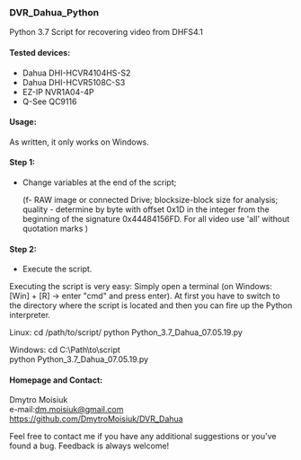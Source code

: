 ### DVR_Dahua_Python
Python 3.7
Script for recovering video from DHFS4.1

#### Tested devices:

- Dahua DHI-HCVR4104HS-S2
- Dahua DHI-HCVR5108C-S3
- EZ-IP NVR1A04-4P
- Q-See QC9116


#### Usage:

As written, it only works on Windows.

#### Step 1:
- Change variables at the end of the script;

    (f- RAW image or connected Drive; 
  blocksize-block size for analysis; 
  quality - determine by byte with offset 0x1D in the integer from the beginning of the signature 0x44484156FD. For all video use 'all' without quotation marks ) 

#### Step 2:
- Execute the script.

Executing the script is very easy: Simply open a terminal (on Windows: [Win] + [R] -> enter "cmd" and press enter). At first you have to switch to the directory where the script is located and then you can fire up the Python interpreter.

 Linux:
cd /path/to/script/
python Python_3.7_Dahua_07.05.19.py 

 Windows:
cd C:\Path\to\script\
python Python_3.7_Dahua_07.05.19.py



#### Homepage and Contact:

Dmytro Moisiuk  
e-mail:dm.moisiuk@gmail.com
https://github.com/DmytroMoisiuk/DVR_Dahua

Feel free to contact me if you have any additional suggestions or you've found a bug. Feedback is always welcome! 
